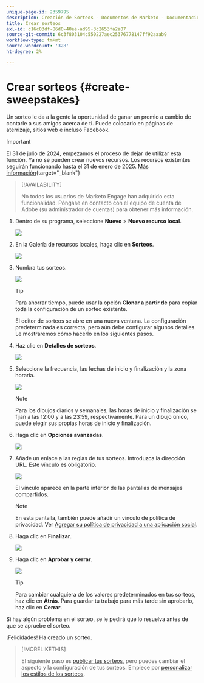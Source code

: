 ```yaml
---
unique-page-id: 2359795
description: Creación de Sorteos - Documentos de Marketo - Documentación del producto
title: Crear sorteos
exl-id: c16c03df-86d0-40ee-ad95-3c2653fa2a07
source-git-commit: 6c3f803104c550227aec25376778147ff92aaab9
workflow-type: tm+mt
source-wordcount: '328'
ht-degree: 2%

---
```


# Crear sorteos {#create-sweepstakes}

Un sorteo le da a la gente la oportunidad de ganar un premio a cambio de contarle a sus amigos acerca de ti. Puede colocarlo en páginas de aterrizaje, sitios web e incluso Facebook.

>[!IMPORTANT]
>
>El 31 de julio de 2024, empezamos el proceso de dejar de utilizar esta función. Ya no se pueden crear nuevos recursos. Los recursos existentes seguirán funcionando hasta el 31 de enero de 2025. [Más información](https://nation.marketo.com/t5/employee-blogs/marketo-engage-social-features-deprecation/ba-p/351977){target="_blank"}

>[!AVAILABILITY]
>
>No todos los usuarios de Marketo Engage han adquirido esta funcionalidad. Póngase en contacto con el equipo de cuenta de Adobe (su administrador de cuentas) para obtener más información.

1. Dentro de su programa, seleccione **Nuevo** > **Nuevo recurso local**.

   ![](assets/image2014-9-25-17-3a29-3a20.png)

1. En la Galería de recursos locales, haga clic en **Sorteos**.

   ![](assets/image2014-9-25-17-3a29-3a31.png)

1. Nombra tus sorteos.

   ![](assets/image2014-9-25-17-3a29-3a50.png)

   >[!TIP]
   >
   >Para ahorrar tiempo, puede usar la opción **Clonar a partir de** para copiar toda la configuración de un sorteo existente.

   El editor de sorteos se abre en una nueva ventana. La configuración predeterminada es correcta, pero aún debe configurar algunos detalles. Le mostraremos cómo hacerlo en los siguientes pasos.

1. Haz clic en **Detalles de sorteos**.

   ![](assets/image2014-9-25-17-3a32-3a37.png)

1. Seleccione la frecuencia, las fechas de inicio y finalización y la zona horaria.

   ![](assets/image2014-9-25-17-3a32-3a43.png)

   >[!NOTE]
   >
   >Para los dibujos diarios y semanales, las horas de inicio y finalización se fijan a las 12:00 y a las 23:59, respectivamente. Para un dibujo único, puede elegir sus propias horas de inicio y finalización.

1. Haga clic en **Opciones avanzadas**.

   ![](assets/image2014-9-25-17-3a33-3a19.png)

1. Añade un enlace a las reglas de tus sorteos. Introduzca la dirección URL. Este vínculo es obligatorio.

   ![](assets/image2014-9-25-17-3a33-3a30.png)

   El vínculo aparece en la parte inferior de las pantallas de mensajes compartidos.

   >[!NOTE]
   >
   >En esta pantalla, también puede añadir un vínculo de política de privacidad. Ver [Agregar su política de privacidad a una aplicación social](/help/marketo/product-docs/demand-generation/social/social-functions/add-your-privacy-policy-to-a-social-app.md).

1. Haga clic en **Finalizar**.

   ![](assets/image2014-9-25-17-3a34-3a2.png)

1. Haga clic en **Aprobar y cerrar**.

   ![](assets/image2014-9-25-17-3a34-3a15.png)

   >[!TIP]
   >
   >Para cambiar cualquiera de los valores predeterminados en tus sorteos, haz clic en **Atrás**. Para guardar tu trabajo para más tarde sin aprobarlo, haz clic en **Cerrar**.

Si hay algún problema en el sorteo, se le pedirá que lo resuelva antes de que se apruebe el sorteo.

¡Felicidades! Ha creado un sorteo.

>[!MORELIKETHIS]
>
>El siguiente paso es [publicar tus sorteos](/help/marketo/product-docs/demand-generation/social/sweepstakes/publish-a-sweepstakes.md), pero puedes cambiar el aspecto y la configuración de tus sorteos. Empiece por [personalizar los estilos de los sorteos](/help/marketo/product-docs/demand-generation/social/sweepstakes/customize-sweepstakes-styles.md).
